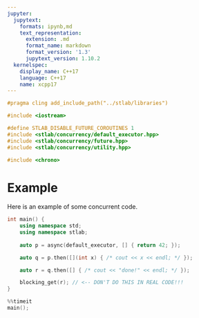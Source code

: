 ```yaml
---
jupyter:
  jupytext:
    formats: ipynb,md
    text_representation:
      extension: .md
      format_name: markdown
      format_version: '1.3'
      jupytext_version: 1.10.2
  kernelspec:
    display_name: C++17
    language: C++17
    name: xcpp17
---
```


```c++ slideshow={"slide_type": "skip"} tags=["active-ipynb"]
#pragma cling add_include_path("../stlab/libraries")

#include <iostream>

#define STLAB_DISABLE_FUTURE_COROUTINES 1
#include <stlab/concurrency/default_executor.hpp>
#include <stlab/concurrency/future.hpp>
#include <stlab/concurrency/utility.hpp>

#include <chrono>

```

# Example
Here is an example of some concurrent code.


```c++ slideshow={"slide_type": "slide"}
int main() {
    using namespace std;
    using namespace stlab;
    
    auto p = async(default_executor, [] { return 42; });

    auto q = p.then([](int x) { /* cout << x << endl; */ });

    auto r = q.then([] { /* cout << "done!" << endl; */ });

    blocking_get(r); // <-- DON'T DO THIS IN REAL CODE!!!
}
```

```c++ tags=["active-ipynb"]
%%timeit
main();
```

```c++

```
